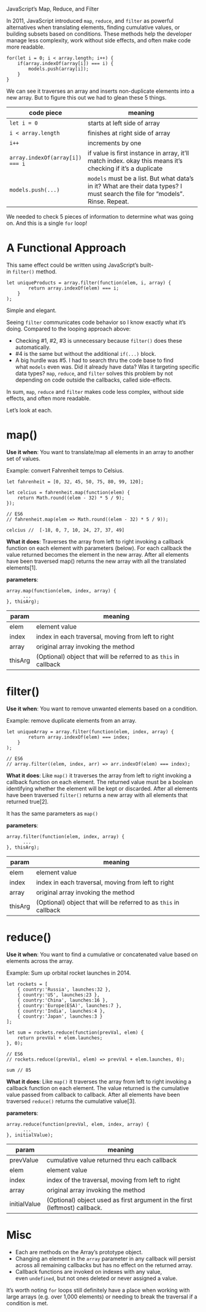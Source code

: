 JavaScript’s Map, Reduce, and Filter

In 2011, JavaScript introduced `map`, `reduce`, and `filter` as powerful alternatives when translating elements, finding cumulative values, or building subsets based on conditions. These methods help the developer manage less complexity, work without side effects, and often make code more readable.

    for(let i = 0; i < array.length; i++) {
        if(array.indexOf(array[i]) === i) {
            models.push(array[i]);
        }
    }

We can see it traverses an array and inserts non-duplicate elements into a new array. But to figure this out we had to glean these 5 things.

<table style="width:99%;"><colgroup><col style="width: 19%" /><col style="width: 80%" /></colgroup><thead><tr class="header"><th>code piece</th><th>meaning</th></tr></thead><tbody><tr class="odd"><td><code>let i = 0</code></td><td>starts at left side of array</td></tr><tr class="even"><td><code>i &lt; array.length</code></td><td>finishes at right side of array</td></tr><tr class="odd"><td><code>i++</code></td><td>increments by one</td></tr><tr class="even"><td><code>array.indexOf(array[i]) === i</code></td><td>if value is first instance in array, it’ll match index. okay this means it’s checking if it’s a duplicate</td></tr><tr class="odd"><td><code>models.push(...)</code></td><td><code>models</code> must be a list. But what data’s in it? What are their data types? I must search the file for “models”. Rinse. Repeat.</td></tr></tbody></table>

We needed to check 5 pieces of information to determine what was going on. And this is a single `for` loop!

# A Functional Approach

This same effect could be written using JavaScript’s built-in `filter()` method.

    let uniqueProducts = array.filter(function(elem, i, array) {
            return array.indexOf(elem) === i;
        }
    );

Simple and elegant.

Seeing `filter` communicates code behavior so I know exactly what it’s doing. Compared to the looping approach above:

- Checking \#1, \#2, \#3 is unnecessary because `filter()` does these automatically.
- \#4 is the same but without the additional `if(...)` block.
- A big hurdle was \#5. I had to search thru the code base to find what `models` even was. Did it already have data? Was it targeting specific data types? `map`, `reduce`, and `filter` solves this problem by not depending on code outside the callbacks, called side-effects.

In sum, `map`, `reduce` and `filter` makes code less complex, without side effects, and often more readable.

Let’s look at each.

# map()

**Use it when**: You want to translate/map all elements in an array to another set of values.

Example: convert Fahrenheit temps to Celsius.

    let fahrenheit = [0, 32, 45, 50, 75, 80, 99, 120];

    let celcius = fahrenheit.map(function(elem) {
        return Math.round((elem - 32) * 5 / 9);
    });

    // ES6
    // fahrenheit.map(elem => Math.round((elem - 32) * 5 / 9));

    celcius //  [-18, 0, 7, 10, 24, 27, 37, 49]

**What it does**: Traverses the array from left to right invoking a callback function on each element with parameters (below). For each callback the value returned becomes the element in the new array. After all elements have been traversed map() returns the new array with all the translated elements\[1\].

**parameters**:

    array.map(function(elem, index, array) {
          ...
    }, thisArg);

<table><thead><tr class="header"><th>param</th><th>meaning</th></tr></thead><tbody><tr class="odd"><td>elem</td><td>element value</td></tr><tr class="even"><td>index</td><td>index in each traversal, moving from left to right</td></tr><tr class="odd"><td>array</td><td>original array invoking the method</td></tr><tr class="even"><td>thisArg</td><td>(Optional) object that will be referred to as <code>this</code> in callback</td></tr></tbody></table>

# filter()

**Use it when**: You want to remove unwanted elements based on a condition.

Example: remove duplicate elements from an array.

    let uniqueArray = array.filter(function(elem, index, array) {
            return array.indexOf(elem) === index;
        }
    );

    // ES6
    // array.filter((elem, index, arr) => arr.indexOf(elem) === index);

**What it does**: Like `map()` it traverses the array from left to right invoking a callback function on each element. The returned value must be a boolean identifying whether the element will be kept or discarded. After all elements have been traversed `filter()` returns a new array with all elements that returned true\[2\].

It has the same parameters as `map()`

**parameters**:

    array.filter(function(elem, index, array) {
          ...
    }, thisArg);

<table><thead><tr class="header"><th>param</th><th>meaning</th></tr></thead><tbody><tr class="odd"><td>elem</td><td>element value</td></tr><tr class="even"><td>index</td><td>index in each traversal, moving from left to right</td></tr><tr class="odd"><td>array</td><td>original array invoking the method</td></tr><tr class="even"><td>thisArg</td><td>(Optional) object that will be referred to as <code>this</code> in callback</td></tr></tbody></table>

# reduce()

**Use it when**: You want to find a cumulative or concatenated value based on elements across the array.

Example: Sum up orbital rocket launches in 2014.

    let rockets = [
        { country:'Russia', launches:32 },
        { country:'US', launches:23 },
        { country:'China', launches:16 },
        { country:'Europe(ESA)', launches:7 },
        { country:'India', launches:4 },
        { country:'Japan', launches:3 }
    ];

    let sum = rockets.reduce(function(prevVal, elem) {
        return prevVal + elem.launches;
    }, 0);

    // ES6
    // rockets.reduce((prevVal, elem) => prevVal + elem.launches, 0);

    sum // 85

**What it does**: Like `map()` it traverses the array from left to right invoking a callback function on each element. The value returned is the cumulative value passed from callback to callback. After all elements have been traversed `reduce()` returns the cumulative value\[3\].

**parameters**:

    array.reduce(function(prevVal, elem, index, array) {
          ...
    }, initialValue);

<table style="width:99%;"><colgroup><col style="width: 13%" /><col style="width: 86%" /></colgroup><thead><tr class="header"><th>param</th><th>meaning</th></tr></thead><tbody><tr class="odd"><td>prevValue</td><td>cumulative value returned thru each callback</td></tr><tr class="even"><td>elem</td><td>element value</td></tr><tr class="odd"><td>index</td><td>index of the traversal, moving from left to right</td></tr><tr class="even"><td>array</td><td>original array invoking the method</td></tr><tr class="odd"><td>initialValue</td><td>(Optional) object used as first argument in the first (leftmost) callback.</td></tr></tbody></table>

# Misc

- Each are methods on the Array’s prototype object.
- Changing an element in the `array` parameter in any callback will persist across all remaining callbacks but has no effect on the returned array.
- Callback functions are invoked on indexes with any value, even `undefined`, but not ones deleted or never assigned a value.

It’s worth noting `for` loops still definitely have a place when working with large arrays (e.g. over 1,000 elements) or needing to break the traversal if a condition is met.
